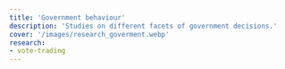 ```yaml
---
title: 'Government behaviour'
description: 'Studies on different facets of government decisions.'
cover: '/images/research_goverment.webp'
research:
- vote-trading
---
```

